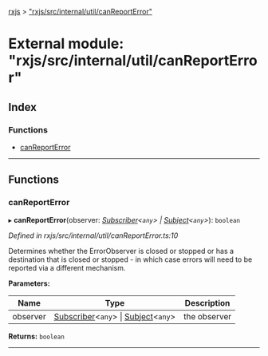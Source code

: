 [rxjs](../README.md) > ["rxjs/src/internal/util/canReportError"](../modules/_rxjs_src_internal_util_canreporterror_.md)

# External module: "rxjs/src/internal/util/canReportError"

## Index

### Functions

* [canReportError](_rxjs_src_internal_util_canreporterror_.md#canreporterror)

---

## Functions

<a id="canreporterror"></a>

###  canReportError

▸ **canReportError**(observer: *[Subscriber](../classes/_rxjs_src_internal_subscriber_.subscriber.md)<`any`> \| [Subject](../classes/_rxjs_src_internal_subject_.subject.md)<`any`>*): `boolean`

*Defined in rxjs/src/internal/util/canReportError.ts:10*

Determines whether the ErrorObserver is closed or stopped or has a destination that is closed or stopped - in which case errors will need to be reported via a different mechanism.

**Parameters:**

| Name | Type | Description |
| ------ | ------ | ------ |
| observer | [Subscriber](../classes/_rxjs_src_internal_subscriber_.subscriber.md)<`any`> \| [Subject](../classes/_rxjs_src_internal_subject_.subject.md)<`any`> |  the observer |

**Returns:** `boolean`

___

